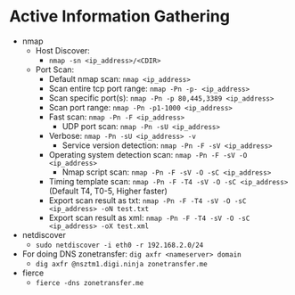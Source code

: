 # Active Information Gathering

- nmap
	- Host Discover:
 		- `nmap -sn <ip_address>/<CDIR>`
   	- Port Scan:
   		- Default nmap scan: `nmap <ip_address>`
   	   	- Scan entire tcp port range: `nmap -Pn -p- <ip_address>`
   	  	- Scan specific port(s): `nmap -Pn -p 80,445,3389 <ip_address>`
	 	- Scan port range: `nmap -Pn -p1-1000 <ip_address>`
   		- Fast scan: `nmap -Pn -F <ip_address>`
     		- UDP port scan: `nmap -Pn -sU <ip_address>`
  		- Verbose: `nmap -Pn -sU <ip_address> -v`
   	     	- Service version detection: `nmap -Pn -F -sV <ip_address>`
	  	- Operating system detection scan: `nmap -Pn -F -sV -O <ip_address>`
    		- Nmap script scan: `nmap -Pn -F -sV -O -sC <ip_address>`
   		- Timing template scan: `nmap -Pn -F -T4 -sV -O -sC <ip_address>` (Default T4, T0-5, Higher faster)
   	 	- Export scan result as txt: `nmap -Pn -F -T4 -sV -O -sC <ip_address> -oN test.txt`
   	  	- Export scan result as xml: `nmap -Pn -F -T4 -sV -O -sC <ip_address> -oX test.xml`
- netdiscover
	- `sudo netdiscover -i eth0 -r 192.168.2.0/24`
- For doing DNS zonetransfer: `dig axfr <nameserver> domain`
	- `dig axfr @nsztm1.digi.ninja zonetransfer.me`
- fierce
	- `fierce -dns zonetransfer.me`
